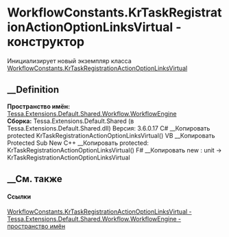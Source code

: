 # WorkflowConstants.KrTaskRegistrationActionOptionLinksVirtual - конструктор
Инициализирует новый экземпляр класса
[WorkflowConstants.KrTaskRegistrationActionOptionLinksVirtual](T_Tessa_Extensions_Default_Shared_Workflow_WorkflowEngine_WorkflowConstants_KrTaskRegistrationActionOptionLinksVirtual.htm)
##  __Definition
 **Пространство имён:**
[Tessa.Extensions.Default.Shared.Workflow.WorkflowEngine](N_Tessa_Extensions_Default_Shared_Workflow_WorkflowEngine.htm)  
 **Сборка:** Tessa.Extensions.Default.Shared (в
Tessa.Extensions.Default.Shared.dll) Версия: 3.6.0.17
C# __Копировать
     protected KrTaskRegistrationActionOptionLinksVirtual()
VB __Копировать
     Protected Sub New
C++ __Копировать
     protected:
    KrTaskRegistrationActionOptionLinksVirtual()
F# __Копировать
     new : unit -> KrTaskRegistrationActionOptionLinksVirtual
##  __См. также
#### Ссылки
[WorkflowConstants.KrTaskRegistrationActionOptionLinksVirtual -
](T_Tessa_Extensions_Default_Shared_Workflow_WorkflowEngine_WorkflowConstants_KrTaskRegistrationActionOptionLinksVirtual.htm)
[Tessa.Extensions.Default.Shared.Workflow.WorkflowEngine - пространство
имён](N_Tessa_Extensions_Default_Shared_Workflow_WorkflowEngine.htm)
